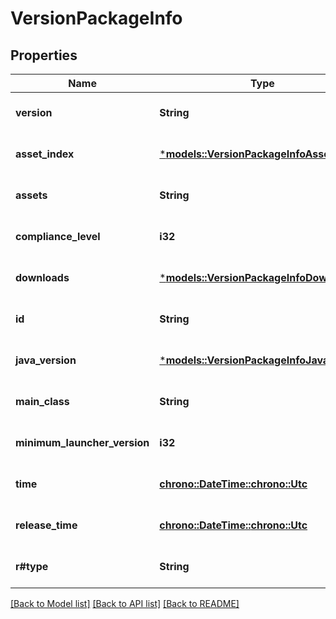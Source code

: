# VersionPackageInfo

## Properties
Name | Type | Description | Notes
------------ | ------------- | ------------- | -------------
**version** | **String** |  | [optional] [default to None]
**asset_index** | [***models::VersionPackageInfoAssetIndex**](VersionPackageInfo_assetIndex.md) |  | [optional] [default to None]
**assets** | **String** |  | [optional] [default to None]
**compliance_level** | **i32** |  | [optional] [default to None]
**downloads** | [***models::VersionPackageInfoDownloads**](VersionPackageInfo_downloads.md) |  | [optional] [default to None]
**id** | **String** |  | [optional] [default to None]
**java_version** | [***models::VersionPackageInfoJavaVersion**](VersionPackageInfo_javaVersion.md) |  | [optional] [default to None]
**main_class** | **String** |  | [optional] [default to None]
**minimum_launcher_version** | **i32** |  | [optional] [default to None]
**time** | [**chrono::DateTime::<chrono::Utc>**](DateTime.md) |  | [optional] [default to None]
**release_time** | [**chrono::DateTime::<chrono::Utc>**](DateTime.md) |  | [optional] [default to None]
**r#type** | **String** |  | [optional] [default to None]

[[Back to Model list]](../README.md#documentation-for-models) [[Back to API list]](../README.md#documentation-for-api-endpoints) [[Back to README]](../README.md)


